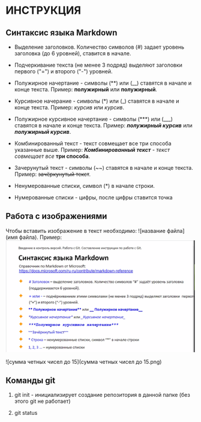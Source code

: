 # ИНСТРУКЦИЯ

## Синтаксис языка Markdown

* Выделение заголовков. Количество символов (#)  задает уровень заголовка (до 6 уровней), ставится в начале.

* Подчеркивание текста (не менее 3 подряд) выделяют заголовки первого ("=") и второго ("-") уровней.

* Полужирное начертание - символы (**) или (__) ставятся в начале и конце текста. Пример: **полужирный** или __полужирный__.

* Курсивное начерание - символы (*) или (_) ставятся в начале и конце текста. Пример: *курсив* или _курсив_.

* Полужирное курсивное начертание - символы (***) или (___) ставятся в начале и конце текста. Пример: ***полужирный курсив*** или ___полужирный курсив___.

* Комбинированный текст - текст совмещает все три способа указанные выше. Пример: _***Комбинированный текст*** - текст совмещает все_ **три способа**.

* Зачерунутый текст - символы (~~) ставятся в начале и конце текста. Пример: ~~зачёркунутый текст~~.

* Ненумерованные списки, символ (*) в начале строки.

* Нумерованные списки - цифры, после цифры ставится точка

## Работа с изображениями

Чтобы вставить изображение в текст необходимо: 
![название файла](имя файла). Пример: ![Синтаксис языка Markdown](%D0%A1%D0%B8%D0%BD%D1%82%D0%B0%D0%BA%D1%81%D0%B8%D1%81.png)

![сумма четных чисел до 15](сумма четных чисел до 15.png)

## Команды git

1. git init - инициализирует создание репозитория в данной папке (без этого git не работает)

2. git status
